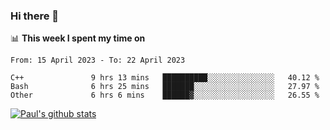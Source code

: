 ### Hi there 👋

📊 **This week I spent my time on**
<!--START_SECTION:waka-->

```text
From: 15 April 2023 - To: 22 April 2023

C++               9 hrs 13 mins   ██████████░░░░░░░░░░░░░░░   40.12 %
Bash              6 hrs 25 mins   ███████░░░░░░░░░░░░░░░░░░   27.97 %
Other             6 hrs 6 mins    ██████▓░░░░░░░░░░░░░░░░░░   26.55 %
```

<!--END_SECTION:waka-->


[![Paul's github stats](https://github-readme-stats.vercel.app/api?username=mickeyouyou&theme=dracula&show_icons=true)](https://github.com/anuraghazra/github-readme-stats)
